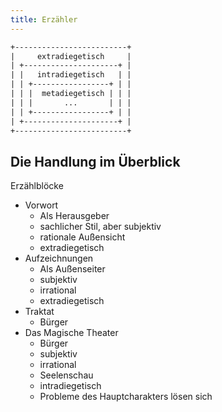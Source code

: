 ```yaml
---
title: Erzähler
---
```


```txt
+-------------------------+
|     extradiegetisch     |
| +---------------------+ |
| |   intradiegetisch   | |
| | +-----------------+ | |
| | |  metadiegetisch | | |
| | |       ...       | | |
| | +-----------------+ | |
| +---------------------+ |
+-------------------------+
```

## Die Handlung im Überblick

Erzählblöcke

- Vorwort
    - Als Herausgeber
    - sachlicher Stil, aber subjektiv
    - rationale Außensicht
    - extradiegetisch
- Aufzeichnungen
    - Als Außenseiter
    - subjektiv
    - irrational
    - extradiegetisch
- Traktat
    - Bürger
- Das Magische Theater
    - Bürger
    - subjektiv
    - irrational
    - Seelenschau
    - intradiegetisch
    - Probleme des Hauptcharakters lösen sich
